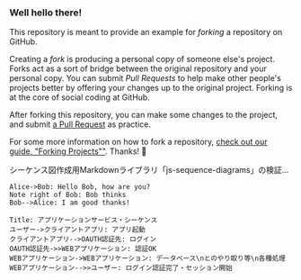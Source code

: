 ### Well hello there!

This repository is meant to provide an example for *forking* a repository on GitHub.

Creating a *fork* is producing a personal copy of someone else's project. Forks act as a sort of bridge between the original repository and your personal copy. You can submit *Pull Requests* to help make other people's projects better by offering your changes up to the original project. Forking is at the core of social coding at GitHub.

After forking this repository, you can make some changes to the project, and submit [a Pull Request](https://github.com/octocat/Spoon-Knife/pulls) as practice.

For some more information on how to fork a repository, [check out our guide, "Forking Projects""](http://guides.github.com/overviews/forking/). Thanks! :sparkling_heart:


シーケンス図作成用Markdownライブラリ「js-sequence-diagrams」の検証...

```sequence
Alice->Bob: Hello Bob, how are you?
Note right of Bob: Bob thinks
Bob-->Alice: I am good thanks!
```

```sequence
Title: アプリケーションサービス・シーケンス
ユーザー->クライアントアプリ: アプリ起動
クライアントアプリ-->OAUTH認証先: ログイン
OAUTH認証先->>WEBアプリケーション: 認証OK
WEBアプリケーション->WEBアプリケーション: データベース\nとのやり取り等\n各種処理
WEBアプリケーション-->>ユーザー: ログイン認証完了・セッション開始
```
